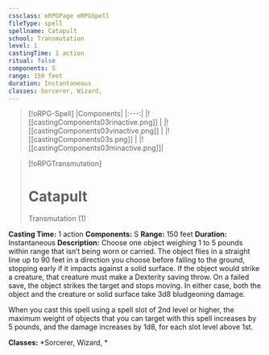```yaml
---
cssclass: oRPGPage oRPGSpell
fileType: spell
spellname: Catapult
school: Transmutation
level: 1
castingTime: 1 action
ritual: false
components: S
range: 150 feet
duration: Instantaneous
classes: Sorcerer, Wizard,
---
```

> [!oRPG-Spell]
> |Components|
> |:---:|
> |![[castingComponents03rinactive.png]] |
> |![[castingComponents03vinactive.png]] |
> |![[castingComponents03s.png]] |
> |![[castingComponents03minactive.png]]|

> [!oRPGTransmutation]
>#  Catapult
> Transmutation  (1)

**Casting Time:** 1 action
**Components:** S
**Range:** 150 feet
**Duration:**  Instantaneous
**Description:**
Choose one object weighing 1 to 5 pounds within range that isn’t being worn or carried. The object flies in a straight line up to 90 feet in a direction you choose before falling to the ground, stopping early if it impacts against a solid surface. If the object would strike a creature, that creature must make a Dexterity saving throw. On a failed save, the object strikes the target and stops moving. In either case, both the object and the creature or solid surface take 3d8 bludgeoning damage.

When you cast this spell using a spell slot of 2nd level or higher, the maximum weight of objects that you can target with this spell increases by 5 pounds, and the damage increases by 1d8, for each slot level above 1st.

**Classes:**  *Sorcerer, Wizard, *


